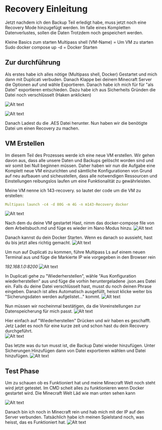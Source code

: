 # Recovery Einleitung

Jetzt nachdem ich den Backup Teil erledigt habe, muss jetzt noch eine Recovery Mode hinzugefügt werden. Im falle eines Kompletten Datenverlustes, sollen die Daten Trotzdem noch gespeichert werden.

Kleine Basics zum starten
Multipass shell (VM-Name) = Um VM zu starten
Sudo docker compose up -d = Docker Starten


## Zur durchführung

Als erstes habe ich alles nötige (Multipass shell, Docker) Gestartet und mich dann mit Duplicati verbuden.
Danach Klappe bei deinem Minecraft Server die Optionen auf und wähle Exportieren. Danach habe ich mich für für "als Datei" exportieren entschieden. Dazu habe ich aus Sicherheits Gründen die Datei noch verschlüsselt (Haken anklicken)

![Alt text](<Recovery Step 1.png>)

![Alt text](image-7.png)

Danach Ladest du die .AES Datei herunter. Nun haben wir die benötigte Datei um einen Recovery zu machen. 

## VM Erstellen

Im diesem Teil des Prozesses werde ich eine neue VM erstellen. Wir gehen davon aus, dass alle unsere Daten und Backups gelöscht worden sind und wir somit bei Null beginnen müssen. Daher haben wir nun die Aufgabe eine Komplett neue VM einzurichten und sämtliche Konfigurationen von Grund auf neu aufbauen und sicheustellen, dass alle notwendigen Ressourcen und Einstellungen reibungslos laufen um eine Funktionalität zu gewährleisten.

Meine VM nenne ich 143-recovery. so lautet der code um die VM zu erstellen:
```yaml
Multipass launch -c4 -d 80G -m 4G -n m143-Recovery docker
```

![Alt text](image-8.png)

Nach dem du deine VM gestartet Hast, nimm das docker-compose file von dem Arbeitsbuch.md und füge es wieder im Nano Modus hinzu. 
![Alt text](image-9.png)

Danach kannst du dein Docker Starten. 
Wenn es danach so aussieht, hast du bis jetzt alles richtig gemacht. 
![Alt text](image-10.png)




Um nun auf Duplicati zu kommen, führe Multipass Ls auf einem neuen Terminal aus und füge die Markierte IP wie vorgegeben in den Browser rein

*192.168.1.0:8200*
![Alt text](image-11.png)

In Duplicati gehe zu "Wiederherstellen", wähle "Aus Konfiguration wiederherstellen" aus und füge die vorhin heruntergeladene .json.aes Datei ein.
Falls du deine Datei verschlüsselt hast, musst du noch deinen Phrase eingeben. Danach ist alles Automatisch ausgefüllt, heisst klicke weiter bis "Sicherungsdaten werden aufgelistet..." kommt.
![Alt text](image-12.png)

Nun müssen wir nocheinmal bestätigen, da die Voreinstellungen zur Datenspeicherung für mich passt. 
![Alt text](image-13.png)

Hier einfach auf "Wiederherstellen" Drücken und wir haben es geschafft. Jetz Ladet es noch für eine kurze zeit und schon hast du dein Recovery durchgeführt.  
![Alt text](image-14.png)

Das letzte was du tun musst ist, die Backup Datei wieder hinzufügen. Unter Sicherungen Hinzufügen dann von Datei exportieren wählen und Datei hinzufügen.
![Alt text](image-15.png)

## Test Phase

Um zu schauen ob es Funktioniert hat und meine Minecraft Welt noch steht wird jetzt getestet. 
Im CMD scheit alles zu funktionieren wenn Docker gestartet wird. Die Minecraft Welt Läd wie man unten sehen kann


![Alt text](image-16.png)

Danach bin ich noch in Minecraft rein und hab mich mit der IP auf den Server verbunden. Tatsächlich habe ich meinen Spielstand noch, was heisst, das es Funktioniert hat. 
![Alt text](image-17.png)